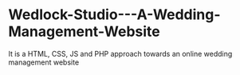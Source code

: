 # Wedlock-Studio---A-Wedding-Management-Website
It is a HTML, CSS, JS and PHP approach towards an online wedding management website
